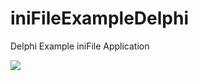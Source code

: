 # iniFileExampleDelphi
Delphi Example iniFile Application


<a href="https://hizliresim.com/nJ6VPa"><img src="https://i.hizliresim.com/nJ6VPa.gif"></a>

